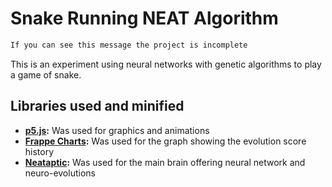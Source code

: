 # Snake Running NEAT Algorithm

```sh
If you can see this message the project is incomplete
```

This is an experiment using neural networks with genetic algorithms to play a game of snake.

## Libraries used and minified

- **[p5.js](https://p5js.org/):** Was used for graphics and animations
- **[Frappe Charts](https://frappe.github.io/charts/):** Was used for the graph showing the evolution score history
- **[Neataptic](https://wagenaartje.github.io/neataptic/):** Was used for the main brain offering neural network and neuro-evolutions
